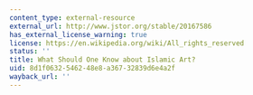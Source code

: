 ```yaml
---
content_type: external-resource
external_url: http://www.jstor.org/stable/20167586
has_external_license_warning: true
license: https://en.wikipedia.org/wiki/All_rights_reserved
status: ''
title: What Should One Know about Islamic Art?
uid: 8d1f0632-5462-48e8-a367-32839d6e4a2f
wayback_url: ''
---
```

